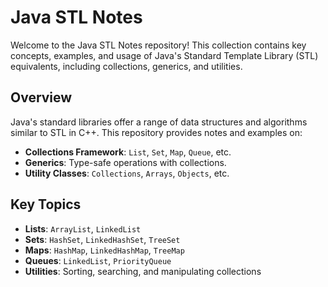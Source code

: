 # Java STL Notes

Welcome to the Java STL Notes repository! This collection contains key concepts, examples, and usage of Java's Standard Template Library (STL) equivalents, including collections, generics, and utilities.

## Overview

Java's standard libraries offer a range of data structures and algorithms similar to STL in C++. This repository provides notes and examples on:

- **Collections Framework**: `List`, `Set`, `Map`, `Queue`, etc.
- **Generics**: Type-safe operations with collections.
- **Utility Classes**: `Collections`, `Arrays`, `Objects`, etc.

## Key Topics

- **Lists**: `ArrayList`, `LinkedList`
- **Sets**: `HashSet`, `LinkedHashSet`, `TreeSet`
- **Maps**: `HashMap`, `LinkedHashMap`, `TreeMap`
- **Queues**: `LinkedList`, `PriorityQueue`
- **Utilities**: Sorting, searching, and manipulating collections
